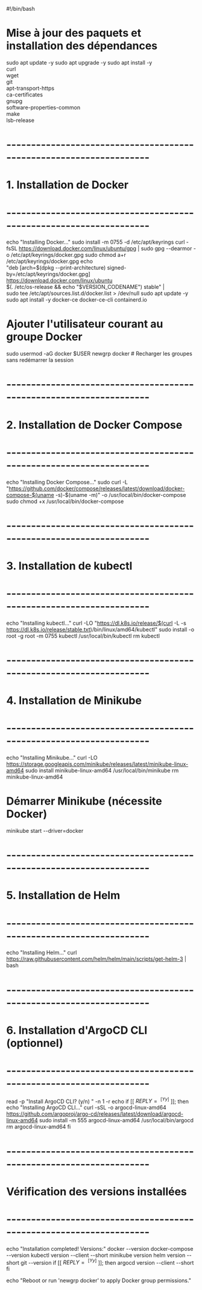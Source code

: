 #!/bin/bash
# Mise à jour des paquets et installation des dépendances
sudo apt update -y
sudo apt upgrade -y
sudo apt install -y \
    curl \
    wget \
    git \
    apt-transport-https \
    ca-certificates \
    gnupg \
    software-properties-common \
    make \
    lsb-release

# -------------------------------------------------------------------
# 1. Installation de Docker
# -------------------------------------------------------------------
echo "Installing Docker..."
sudo install -m 0755 -d /etc/apt/keyrings
curl -fsSL https://download.docker.com/linux/ubuntu/gpg | sudo gpg --dearmor -o /etc/apt/keyrings/docker.gpg
sudo chmod a+r /etc/apt/keyrings/docker.gpg
echo \
"deb [arch=$(dpkg --print-architecture) signed-by=/etc/apt/keyrings/docker.gpg] https://download.docker.com/linux/ubuntu \
$(. /etc/os-release && echo "$VERSION_CODENAME") stable" | \
sudo tee /etc/apt/sources.list.d/docker.list > /dev/null
sudo apt update -y
sudo apt install -y docker-ce docker-ce-cli containerd.io

# Ajouter l'utilisateur courant au groupe Docker
sudo usermod -aG docker $USER
newgrp docker  # Recharger les groupes sans redémarrer la session

# -------------------------------------------------------------------
# 2. Installation de Docker Compose
# -------------------------------------------------------------------
echo "Installing Docker Compose..."
sudo curl -L "https://github.com/docker/compose/releases/latest/download/docker-compose-$(uname -s)-$(uname -m)" -o /usr/local/bin/docker-compose
sudo chmod +x /usr/local/bin/docker-compose

# -------------------------------------------------------------------
# 3. Installation de kubectl
# -------------------------------------------------------------------
echo "Installing kubectl..."
curl -LO "https://dl.k8s.io/release/$(curl -L -s https://dl.k8s.io/release/stable.txt)/bin/linux/amd64/kubectl"
sudo install -o root -g root -m 0755 kubectl /usr/local/bin/kubectl
rm kubectl

# -------------------------------------------------------------------
# 4. Installation de Minikube
# -------------------------------------------------------------------
echo "Installing Minikube..."
curl -LO https://storage.googleapis.com/minikube/releases/latest/minikube-linux-amd64
sudo install minikube-linux-amd64 /usr/local/bin/minikube
rm minikube-linux-amd64

# Démarrer Minikube (nécessite Docker)
minikube start --driver=docker

# -------------------------------------------------------------------
# 5. Installation de Helm
# -------------------------------------------------------------------
echo "Installing Helm..."
curl https://raw.githubusercontent.com/helm/helm/main/scripts/get-helm-3 | bash

# -------------------------------------------------------------------
# 6. Installation d'ArgoCD CLI (optionnel)
# -------------------------------------------------------------------
read -p "Install ArgoCD CLI? (y/n) " -n 1 -r
echo
if [[ $REPLY =~ ^[Yy]$ ]]; then
    echo "Installing ArgoCD CLI..."
    curl -sSL -o argocd-linux-amd64 https://github.com/argoproj/argo-cd/releases/latest/download/argocd-linux-amd64
    sudo install -m 555 argocd-linux-amd64 /usr/local/bin/argocd
    rm argocd-linux-amd64
fi

# -------------------------------------------------------------------
# Vérification des versions installées
# -------------------------------------------------------------------
echo "Installation completed! Versions:"
docker --version
docker-compose --version
kubectl version --client --short
minikube version
helm version --short
git --version
if [[ $REPLY =~ ^[Yy]$ ]]; then
    argocd version --client --short
fi

echo "Reboot or run 'newgrp docker' to apply Docker group permissions."
